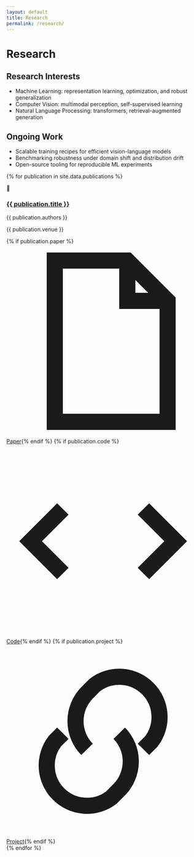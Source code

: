 ```yaml
---
layout: default
title: Research
permalink: /research/
---
```


# Research

## Research Interests
<ul>
  <li>Machine Learning: representation learning, optimization, and robust generalization</li>
  <li>Computer Vision: multimodal perception, self-supervised learning</li>
  <li>Natural Language Processing: transformers, retrieval-augmented generation</li>
</ul>

## Ongoing Work
<ul>
  <li>Scalable training recipes for efficient vision-language models</li>
  <li>Benchmarking robustness under domain shift and distribution drift</li>
  <li>Open-source tooling for reproducible ML experiments</li>
</ul>

{% for publication in site.data.publications %}
<div class="publication">
  <div class="publication-icon">📄</div>
  <div class="publication-content">
    <h3><a href="{{ publication.url }}">{{ publication.title }}</a></h3>
    <p class="authors">{{ publication.authors }}</p>
    <p class="venue">{{ publication.venue }}</p>
    <div class="publication-links">
      {% if publication.paper %}<a class="link-with-icon" href="{{ publication.paper }}"><svg aria-hidden="true" viewBox="0 0 24 24" fill="none" stroke="currentColor" stroke-width="2"><path d="M6 2h9l5 5v15H6z"/><path d="M15 2v5h5"/></svg><span>Paper</span></a>{% endif %}
      {% if publication.code %}<a class="link-with-icon" href="{{ publication.code }}" target="_blank" rel="noopener noreferrer"><svg aria-hidden="true" viewBox="0 0 24 24" fill="none" stroke="currentColor" stroke-width="2"><polyline points="7 8 3 12 7 16"/><polyline points="17 8 21 12 17 16"/></svg><span>Code</span></a>{% endif %}
      {% if publication.project %}<a class="link-with-icon" href="{{ publication.project }}" target="_blank" rel="noopener noreferrer"><svg aria-hidden="true" viewBox="0 0 24 24" fill="none" stroke="currentColor" stroke-width="2"><path d="M10 13a5 5 0 0 1 0-7l1-1a5 5 0 0 1 7 7l-1 1"/><path d="M14 11a5 5 0 0 1 0 7l-1 1a5 5 0 0 1-7-7l1-1"/></svg><span>Project</span></a>{% endif %}
    </div>
  </div>
</div>
{% endfor %}